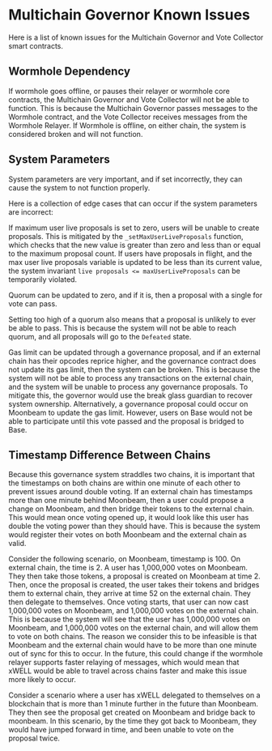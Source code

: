 # Multichain Governor Known Issues

Here is a list of known issues for the Multichain Governor and Vote Collector
smart contracts.

## Wormhole Dependency

If wormhole goes offline, or pauses their relayer or wormhole core contracts,
the Multichain Governor and Vote Collector will not be able to function. This is
because the Multichain Governor passes messages to the Wormhole contract, and
the Vote Collector receives messages from the Wormhole Relayer. If Wormhole is
offline, on either chain, the system is considered broken and will not function.

## System Parameters

System parameters are very important, and if set incorrectly, they can cause the
system to not function properly.

Here is a collection of edge cases that can occur if the system parameters are
incorrect:

If maximum user live proposals is set to zero, users will be unable to create
proposals. This is mitigated by the `_setMaxUserLiveProposals` function, which
checks that the new value is greater than zero and less than or equal to the
maximum proposal count. If users have proposals in flight, and the max user live
proposals variable is updated to be less than its current value, the system
invariant `live proposals <= maxUserLiveProposals` can be temporarily violated.

Quorum can be updated to zero, and if it is, then a proposal with a single for
vote can pass.

Setting too high of a quorum also means that a proposal is unlikely to ever be
able to pass. This is because the system will not be able to reach quorum, and
all proposals will go to the `Defeated` state.

Gas limit can be updated through a governance proposal, and if an external chain
has their opcodes reprice higher, and the governance contract does not update
its gas limit, then the system can be broken. This is because the system will
not be able to process any transactions on the external chain, and the system
will be unable to process any governance proposals. To mitigate this, the
governor would use the break glass guardian to recover system ownership.
Alternatively, a governance proposal could occur on Moonbeam to update the gas
limit. However, users on Base would not be able to participate until this vote
passed and the proposal is bridged to Base.

## Timestamp Difference Between Chains

Because this governance system straddles two chains, it is important that the
timestamps on both chains are within one minute of each other to prevent issues
around double voting. If an external chain has timestamps more than one minute
behind Moonbeam, then a user could propose a change on Moonbeam, and then bridge
their tokens to the external chain. This would mean once voting opened up, it
would look like this user has double the voting power than they should have.
This is because the system would register their votes on both Moonbeam and the
external chain as valid.

Consider the following scenario, on Moonbeam, timestamp is 100. On external
chain, the time is 2. A user has 1,000,000 votes on Moonbeam. They then take
those tokens, a proposal is created on Moonbeam at time 2. Then, once the
proposal is created, the user takes their tokens and bridges them to external
chain, they arrive at time 52 on the external chain. They then delegate to
themselves. Once voting starts, that user can now cast 1,000,000 votes on
Moonbeam, and 1,000,000 votes on the external chain. This is because the system
will see that the user has 1,000,000 votes on Moonbeam, and 1,000,000 votes on
the external chain, and will allow them to vote on both chains. The reason we
consider this to be infeasible is that Moonbeam and the external chain would
have to be more than one minute out of sync for this to occur. In the future,
this could change if the wormhole relayer supports faster relaying of messages,
which would mean that xWELL would be able to travel across chains faster and
make this issue more likely to occur.

Consider a scenario where a user has xWELL delegated to themselves on a
blockchain that is more than 1 minute further in the future than Moonbeam. They
then see the proposal get created on Moonbeam and bridge back to moonbeam. In
this scenario, by the time they got back to Moonbeam, they would have jumped
forward in time, and been unable to vote on the proposal twice.

